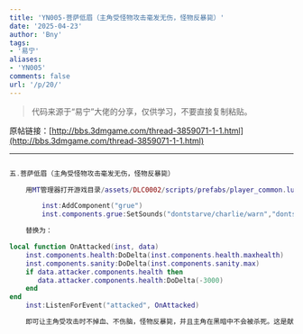 ```yaml
---
title: 'YN005-菩萨低眉（主角受怪物攻击毫发无伤，怪物反暴毙）'
date: '2025-04-23'
author: 'Bny'
tags:
- '易宁'
aliases:
- 'YN005'
comments: false
url: '/p/20/'
---
```


> 代码来源于“易宁”大佬的分享，仅供学习，不要直接复制粘贴。

原帖链接：[http://bbs.3dmgame.com/thread-3859071-1-1.html](http://bbs.3dmgame.com/thread-3859071-1-1.html)

---

```lua  

五.菩萨低眉（主角受怪物攻击毫发无伤，怪物反暴毙）

	用MT管理器打开游戏目录/assets/DLC0002/scripts/prefabs/player_common.lua文件，将下列内容：

		inst:AddComponent("grue")
		inst.components.grue:SetSounds("dontstarve/charlie/warn","dontstarve/charlie/attack")

	替换为：

local function OnAttacked(inst, data)
	inst.components.health:DoDelta(inst.components.health.maxhealth)
	inst.components.sanity:DoDelta(inst.components.sanity.max)
	if data.attacker.components.health then
	   data.attacker.components.health:DoDelta(-3000)
	end
end
	inst:ListenForEvent("attacked", OnAttacked)

	即可让主角受攻击时不掉血、不伤脑，怪物反暴毙，并且主角在黑暗中不会被杀死。这是献给不杀生派玩家的礼物，慈悲也是一种力量。不要与“近卫军”一同修改

```  

